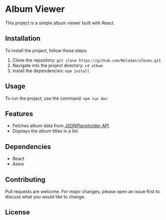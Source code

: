 # Album Viewer

This project is a simple album viewer built with React.

## Installation

To install the project, follow these steps:

1. Clone the repository: `git clone https://github.com/Neladan/albums.git`
2. Navigate into the project directory: `cd album`
3. Install the dependencies: `npm install`

## Usage

To run the project, use the command: `npm run dev`

## Features

- Fetches album data from [JSONPlaceholder API](https://jsonplaceholder.typicode.com/)
- Displays the album titles in a list

## Dependencies

- React
- Axios

## Contributing

Pull requests are welcome. For major changes, please open an issue first to discuss what you would like to change.

## License
